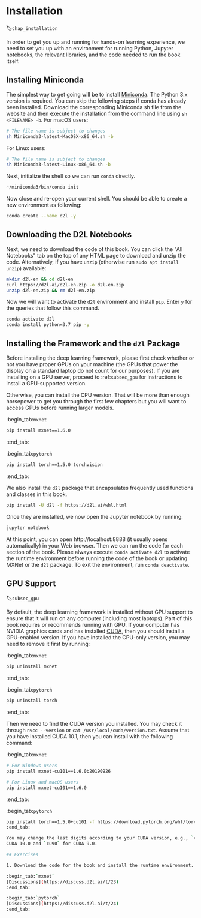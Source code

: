 # Installation
:label:`chap_installation`

In order to get you up and running for hands-on learning experience,
we need to set you up with an environment for running Python,
Jupyter notebooks, the relevant libraries,
and the code needed to run the book itself.

## Installing Miniconda

The simplest way to get going will be to install
[Miniconda](https://conda.io/en/latest/miniconda.html). The Python 3.x version
is required. You can skip the following steps if conda has already been installed.
Download the corresponding Miniconda sh file from the website
and then execute the installation from the command line
using `sh <FILENAME> -b`. For macOS users:

```bash
# The file name is subject to changes
sh Miniconda3-latest-MacOSX-x86_64.sh -b
```


For Linux users:

```bash
# The file name is subject to changes
sh Miniconda3-latest-Linux-x86_64.sh -b
```


Next, initialize the shell so we can run `conda` directly.

```bash
~/miniconda3/bin/conda init
```


Now close and re-open your current shell. You should be able to create a new
environment as following:

```bash
conda create --name d2l -y
```


## Downloading the D2L Notebooks

Next, we need to download the code of this book. You can click the "All
Notebooks" tab on the top of any HTML page to download and unzip the code.
Alternatively, if you have `unzip` (otherwise run `sudo apt install unzip`) available:


```bash
mkdir d2l-en && cd d2l-en
curl https://d2l.ai/d2l-en.zip -o d2l-en.zip
unzip d2l-en.zip && rm d2l-en.zip
```


Now we will want to activate the `d2l` environment and install `pip`.
Enter `y` for the queries that follow this command.

```bash
conda activate d2l
conda install python=3.7 pip -y
```


## Installing the Framework and the `d2l` Package

Before installing the deep learning framework, please first check
whether or not you have proper GPUs on your machine
(the GPUs that power the display on a standard laptop
do not count for our purposes).
If you are installing on a GPU server,
proceed to :ref:`subsec_gpu` for instructions
to install a GPU-supported version.

Otherwise, you can install the CPU version.
That will be more than enough horsepower to get you
through the first few chapters but you will want
to access GPUs before running larger models.

:begin_tab:`mxnet`
```bash
pip install mxnet==1.6.0
```
:end_tab:

:begin_tab:`pytorch`
```bash
pip install torch==1.5.0 torchvision
```
:end_tab:


We also install the `d2l` package that encapsulates frequently used
functions and classes in this book.

```bash
pip install -U d2l -f https://d2l.ai/whl.html
```


Once they are installed, we now open the Jupyter notebook by running:

```bash
jupyter notebook
```


At this point, you can open http://localhost:8888 (it usually opens automatically) in your Web browser. Then we can run the code for each section of the book.
Please always execute `conda activate d2l` to activate the runtime environment
before running the code of the book or updating MXNet or the `d2l` package.
To exit the environment, run `conda deactivate`.


## GPU Support

:label:`subsec_gpu`

By default, the deep learning framework is installed without GPU support
to ensure that it will run on any computer (including most laptops).
Part of this book requires or recommends running with GPU.
If your computer has NVIDIA graphics cards and has installed [CUDA](https://developer.nvidia.com/cuda-downloads),
then you should install a GPU-enabled version.
If you have installed the CPU-only version,
you may need to remove it first by running:


:begin_tab:`mxnet`
```bash
pip uninstall mxnet
```
:end_tab:

:begin_tab:`pytorch`
```bash
pip uninstall torch
```
:end_tab:


Then we need to find the CUDA version you installed.
You may check it through `nvcc --version` or `cat /usr/local/cuda/version.txt`.
Assume that you have installed CUDA 10.1,
then you can install with the following command:


:begin_tab:`mxnet`
```bash
# For Windows users
pip install mxnet-cu101==1.6.0b20190926

# For Linux and macOS users
pip install mxnet-cu101==1.6.0
```
:end_tab:

:begin_tab:`pytorch`
```bash
pip install torch==1.5.0+cu101 -f https://download.pytorch.org/whl/torch_stable.html
:end_tab:

You may change the last digits according to your CUDA version, e.g., `cu100` for
CUDA 10.0 and `cu90` for CUDA 9.0.

## Exercises

1. Download the code for the book and install the runtime environment.

:begin_tab:`mxnet`
[Discussions](https://discuss.d2l.ai/t/23)
:end_tab:

:begin_tab:`pytorch`
[Discussions](https://discuss.d2l.ai/t/24)
:end_tab:
